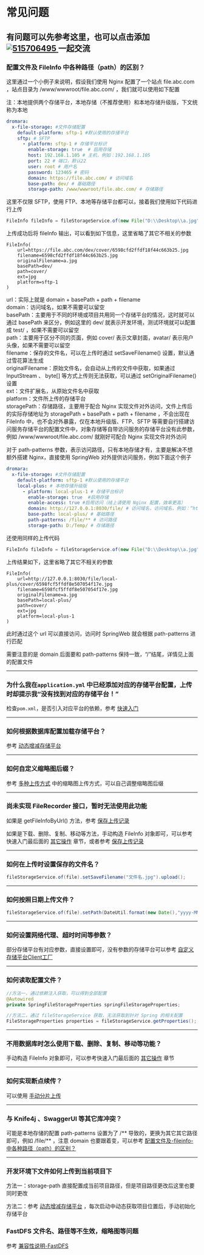 # 常见问题

有问题可以先参考这里，也可以点击添加 
<a target="_blank" href='https://jq.qq.com/?_wv=1027&k=eGfeNqka'>
    <img src='https://img.shields.io/badge/QQ%E7%BE%A4-515706495-orange' alt='515706495' />
</a> 一起交流
---------------

### 配置文件及 FileInfo 中各种路径（path）的区别？

这里通过一个小例子来说明，假设我们使用 Nginx 配置了一个站点 file.abc.com ，站点目录为 /www/wwwroot/file.abc.com/ ，我们就可以使用如下配置

注：本地提供两个存储平台，本地存储（不推荐使用）和本地存储升级版，下文统称为本地

```yaml
dromara:
  x-file-storage: #文件存储配置
    default-platform: sftp-1 #默认使用的存储平台
    sftp: # SFTP
      - platform: sftp-1 # 存储平台标识
        enable-storage: true  # 启用存储
        host: 192.168.1.105 # 主机，例如：192.168.1.105
        port: 22 # 端口，默认22
        user: root # 用户名
        password: 123465 # 密码
        domain: https://file.abc.com/ # 访问域名
        base-path: dev/ # 基础路径
        storage-path: /www/wwwroot/file.abc.com/ # 存储路径
```

这里不仅限 SFTP，使用 FTP、本地等存储平台都可以，接着我们使用如下代码进行上传

```java
FileInfo fileInfo = fileStorageService.of(new File("D:\\Desktop\\a.jpg")).setPath("cover/").upload();
```

上传成功后将 fileInfo 输出，可以看到如下信息，这里省略了其它不相关的参数

```
FileInfo(
    url=https://file.abc.com/dev/cover/6598cfd2ffdf18f44c663b25.jpg
    filename=6598cfd2ffdf18f44c663b25.jpg
    originalFilename=a.jpg
    basePath=dev/
    path=cover/
    ext=jpg
    platform=sftp-1
)
```

url：实际上就是 domain + basePath + path + filename</br>
domain：访问域名，如果不需要可以留空</br>
basePath：主要用于不同的环境或项目共用同一个存储平台的情况，这时就可以通过 basePath 来区分，例如这里的 dev/ 就表示开发环境，测试环境就可以配置成 test/ ，如果不需要可以留空</br>
path：主要用于区分不同的页面，例如 cover/ 表示文章封面，avatar/ 表示用户头像，如果不需要可以留空</br>
filename：保存的文件名，可以在上传时通过 setSaveFilename() 设置，默认通过雪花算法生成</br>
originalFilename：原始文件名，会自动从上传的文件中获取，如果通过 InputStream 、 byte[] 等方式上传则无法获取，可以通过 setOriginalFilename() 设置</br>
ext：文件扩展名，从原始文件名中获取</br>
platform：文件所上传的存储平台</br>
storagePath：存储路径，主要用于配合 Nginx 实现文件对外访问，文件上传后的实际存储地址为 storagePath + basePath + path + filename ，不会出现在 FileInfo 中，也不会对外暴露，仅在本地升级版、FTP、SFTP 等需要自行搭建访问服务存储平台的配置文件中，对象存储等自带访问服务的存储平台没有此参数，例如 /www/wwwroot/file.abc.com/ 就刚好可配合 Nginx 实现文件对外访问</br>

对于 path-patterns 参数，表示访问路径，只有本地存储才有，主要是解决不想额外搭建 Nginx，直接使用 SpringWeb 对外提供访问服务，例如下面这个例子


```yaml
dromara:
  x-file-storage: #文件存储配置
    default-platform: sftp-1 #默认使用的存储平台
    local-plus: # 本地存储升级版
      - platform: local-plus-1 # 存储平台标识
        enable-storage: true  #启用存储
        enable-access: true #启用访问（线上请使用 Nginx 配置，效率更高）
        domain: http://127.0.0.1:8030/file/ # 访问域名，访问域名，例如：“http://127.0.0.1:8030/file/”，注意后面要和 path-patterns 保持一致，“/”结尾，本地存储建议使用相对路径，方便后期更换域名
        base-path: local-plus/ # 基础路径
        path-patterns: /file/** # 访问路径
        storage-path: D:/Temp/ # 存储路径
```

还使用同样的上传代码

```java
FileInfo fileInfo = fileStorageService.of(new File("D:\\Desktop\\a.jpg")).setPath("cover/").upload();
```

上传结果如下，这里省略了其它不相关的参数

```
FileInfo(
    url=http://127.0.0.1:8030/file/local-plus/cover/6598fcf5ffdf8e507054f17e.jpg
    filename=6598fcf5ffdf8e507054f17e.jpg
    originalFilename=a.jpg
    basePath=local-plus/
    path=cover/
    ext=jpg
    platform=local-plus-1
)
```

此时通过这个 url 可以直接访问，访问时 SpringWeb 就会根据 path-patterns 进行匹配

需要注意的是 domain 后面要和 path-patterns 保持一致，“/”结尾，详情见上面的配置文件

---------------

### 为什么我在`application.yml` 中已经添加对应的存储平台配置，上传时却提示我“没有找到对应的存储平台！”

 检查`pom.xml`，是否引入对应平台的依赖，参考 [快速入门](快速入门)

---------------

### 如何根据数据库配置加载存储平台？

参考 [动态增减存储平台](存储平台?id=动态增减存储平台) 

---------------

### 如何自定义缩略图后缀？

参考 [多种上传方式](基础功能?id=多种上传方式) 中的缩略图上传方式，可以自己调整缩略图后缀

---------------

### 尚未实现 FileRecorder 接口，暂时无法使用此功能

如果是 getFileInfoByUrl() 方法，参考 [保存上传记录](基础功能?id=保存上传记录)

如果是下载、删除、复制、移动等方法，手动构造 FileInfo 对象即可，可以参考快速入门最后面的 [其它操作](快速入门?id=其它操作) 章节，或者参考 [保存上传记录](基础功能?id=保存上传记录)

---------------

### 如何在上传时设置保存的文件名？

```java
fileStorageService.of(file).setSaveFilename("文件名.jpg").upload();
```

---------------

### 如何按照日期上传文件？

```java
fileStorageService.of(file).setPath(DateUtil.format(new Date(),"yyyy-MM-dd") + "/").upload();
```

---------------

### 如何设置网络代理、超时时间等参数？

部分存储平台有对应参数，直接设置即可，没有参数的存储平台可以参考 [自定义存储平台Client工厂](存储平台?id=自定义存储平台-client-工厂) 

---------------

### 如何读取配置文件？

```java
//方法一，通过依赖注入获取，可以得到全部配置
@Autowired
private SpringFileStorageProperties springFileStorageProperties;

//方法二，通过 fileStorageService 获取，无法获取到针对 Spring 的相关配置
FileStorageProperties properties = fileStorageService.getProperties();
```

---------------

### 不用数据库时怎么使用下载、删除、复制、移动等功能？

手动构造 FileInfo 对象即可，可以参考快速入门最后面的 [其它操作](快速入门?id=其它操作) 章节

---------------

### 如何实现断点续传？

可以使用 [手动分片上传](基础功能?id=手动分片上传)

---------------

### 与 Knife4j 、SwaggerUI 等其它库冲突？

可能是本地存储的配置 path-patterns 设置为了 /** 导致的，更换为其它其它路径即可，例如 /file/** ，注意 domain 也要跟着变，可以参考 [配置文件及-fileinfo-中各种路径（path）的区别？](常见问题?id=配置文件及-fileinfo-中各种路径（path）的区别？)

---------------

### 开发环境下文件如何上传到当前项目下

方法一：storage-path 直接配置成当前项目路径，但是项目路径更改后这里也要同时更改

方法二：参考 [动态增减存储平台](存储平台?id=动态增减存储平台) ，每次启动中动态获取项目位置后，手动初始化存储平台

### FastDFS 文件名、路径等不生效，缩略图等问题

参考 [兼容性说明-FastDFS](存储平台?id=OCI_FastDFS)
